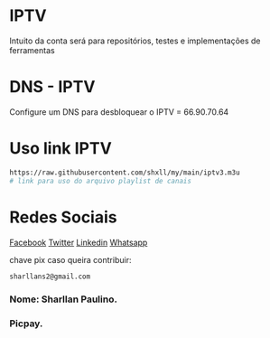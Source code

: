 # IPTV #
Intuito da conta será para repositórios, testes e implementações de ferramentas

# DNS - IPTV
Configure um DNS para desbloquear o IPTV = 66.90.70.64

# Uso link IPTV
```bash
https://raw.githubusercontent.com/shxll/my/main/iptv3.m3u
# link para uso do arquivo playlist de canais
```

# Redes Sociais
[Facebook](https://www.facebook.com/Shall777)
[Twitter](https://twitter.com/sharllanp)
[Linkedin](https://br.linkedin.com/in/sharllan-paulino)
[Whatsapp](https://wa.me/+5592981325925)

chave pix caso queira contribuir:
```bash
sharllans2@gmail.com
```
### Nome: Sharllan Paulino.
### Picpay.
